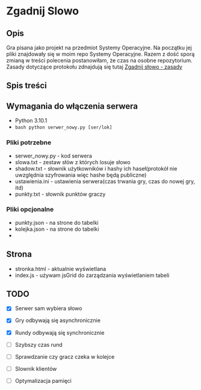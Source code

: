 # Zgadnij Slowo

## Opis
Gra pisana jako projekt na przedmiot Systemy Operacyjne. Na początku jej pliki znajdowały się w moim repo Systemy Operacyjne. Razem z dość sporą zmianą w treści polecenia postanowiłam, że czas na osobne repozytorium. Zasady dotyczące protokołu zdnajdują się tutaj [Zgadnij słowo - zasady](https://docs.google.com/document/d/1-8pCYH72MZ9gG4ABTg2KkhmAc4gaL6aznOohr4Zht9c)

## Spis treści

## Wymagania do włączenia serwera
 - Python 3.10.1
 - ``bash python serwer_nowy.py [ser/lok]``
### Pliki potrzebne
 - serwer_nowy.py - kod serwera
 - slowa.txt - zestaw słów z których losuje słowo
 - shadow.txt - słownik użytkowników i hashy ich haseł(protokół nie uwzględnia szyfrowania więc hashe będą publiczne)
 - ustawienia.ini - ustawienia serwera(czas trwania gry, czas do nowej gry, itd)
 - punkty.txt - słownik punktów graczy
### Pliki opcjonalne
 - punkty.json - na strone do tabelki
 - kolejka.json - na strone do tabelki
 - 
## Strona
 - stronka.html - aktualnie wyświetlana
 - index.js - używam jsGrid do zarządzania wyświetlaniem tabeli

## TODO
 - [x] Serwer sam wybiera słowo
 - [x] Gry odbywają się asynchronicznie
 - [x] Rundy odbywają się synchronicznie
 - [ ] Szybszy czas rund
 - [ ] Sprawdzanie czy gracz czeka w kolejce <wyrzucanie po ns>
 - [ ] Slownik klientów
 - [ ] Optymalizacja pamięci
 
